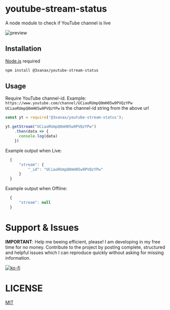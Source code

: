 # youtube-stream-status
A node module to check if YouTube channel is live

![preview](https://cdn.beyondlabs.pl/official/beyondlabs_full_white.svg)

## Installation
[Node.js](https://nodejs.org/en/) required
```bash
npm install @3xanax/youtube-stream-status
```

## Usage
Require YouTube channel-id.
Example: 
```https://www.youtube.com/channel/UCiaoRUmpQ0mH05w9PVQzYPw```
```UCiaoRUmpQ0mH05w9PVQzYPw``` is the channel-id string from the above url
```js
const yt = require('@3xanax/youtube-stream-status');

yt.getStream("UCiaoRUmpQ0mH05w9PVQzYPw")
    .then(data => {
      console.log(data)
    })

```
Example output when Live:
```js
  {
      "stream": {
          "_id": "UCiaoRUmpQ0mH05w9PVQzYPw"
      }
  }
```

Example output when Offline:
```js
  {
      "stream": null
  }
```

# Support & Issues
<b>IMPORTANT</b>: Help me beeing efficient, please! I am developing in my free time for no money. Contribute to the project by posting complete, structured and helpful issues which I can reproduce quickly without asking for missing information.

[![ko-fi](https://ko-fi.com/img/githubbutton_sm.svg)](https://ko-fi.com/Y8Y85DDFG)

# LICENSE
[MIT](https://github.com/4uss/youtube-stream-status/blob/main/LICENSE)
